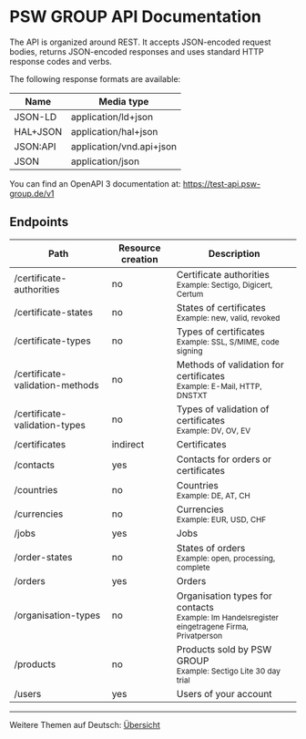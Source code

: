 # PSW GROUP API Documentation

The API is organized around REST. It accepts JSON-encoded request bodies, returns JSON-encoded responses and uses standard HTTP response codes and verbs.

The following response formats are available:

| Name      | Media type                |
|-----------|---------------------------|
| JSON-LD   | application/ld+json       |
| HAL+JSON  | application/hal+json      |
| JSON:API  | application/vnd.api+json  |
| JSON      | application/json          |

You can find an OpenAPI 3 documentation at: https://test-api.psw-group.de/v1  

## Endpoints

| Path                              | Resource creation | Description    |
|-----------------------------------|----------|-------------------------|
| /certificate-authorities          | no       | Certificate authorities<br><sub>Example: Sectigo, Digicert, Certum|
| ​/certificate-states               | no       | States of certificates<br><sub>Example: new, valid, revoked</sub> |
| ​/certificate-types                | no       | Types of certificates<br><sub>Example: SSL, S/MIME, code signing</sub> | 
| ​/certificate-validation-methods   | no       | Methods of validation for certificates<br><sub>Example: E-Mail, HTTP, DNSTXT</sub> | 
| ​/certificate-validation-types     | no       | Types of validation of certificates<br><sub>Example: DV, OV, EV</sub> | 
| ​/certificates                     | indirect | Certificates | 
| ​/contacts                         | yes      | Contacts for orders or certificates | 
| ​/countries                        | no       | Countries<br><sub>Example: DE, AT, CH</sub> | 
| ​/currencies                       | no       | Currencies<br><sub>Example: EUR, USD, CHF</sub> | 
| ​/jobs                             | yes      | Jobs | 
| ​/order-states                     | no       | States of orders<br><sub>Example: open, processing, complete</sub> | 
| ​/orders                           | yes      | Orders| 
| ​/organisation-types               | no       | Organisation types for contacts<br><sub>Example: Im Handelsregister eingetragene Firma, Privatperson</sub> | 
| /products                         | no       | Products sold by PSW GROUP<br><sub>Example: Sectigo Lite 30 day trial</sub> | 
| ​/users                            | yes      | Users of your account | 

---
Weitere Themen auf Deutsch: [Übersicht](de/README.md) 
